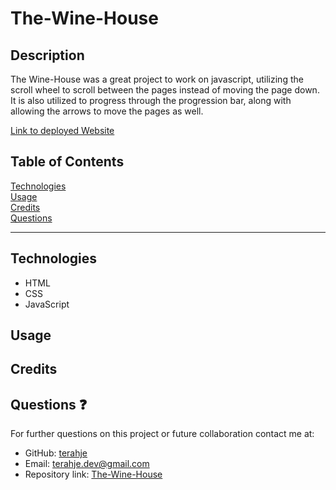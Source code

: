 # The-Wine-House

## Description

The Wine-House was a great project to work on javascript, utilizing the scroll wheel to scroll between the pages instead of moving the page down. It is also utilized to progress through the progression bar, along with allowing the arrows to move the pages as well.

[Link to deployed Website](https://terahje.github.io/The-Wine-House/)

## Table of Contents

[Technologies](#technologies)<br>
[Usage](#usage)<br>
[Credits](#credits)<br>
[Questions](#questions)<br>

---

## Technologies

- HTML
- CSS
- JavaScript

## Usage

<!-- ![](/images/screencast.gif) -->

## Credits

## Questions :question:

For further questions on this project or future collaboration contact me at:<br>

- GitHub: [terahje](https://github.com/terahje)
- Email: terahje.dev@gmail.com
- Repository link: [The-Wine-House](https://github.com/terahje/The-Wine-House)
